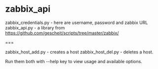 zabbix_api
==========

zabbix_credentials.py - here are username, password and zabbix URL
zabbix_api.py - a library from https://github.com/gescheit/scripts/tree/master/zabbix/

===

zabbix_host_add.py - creates a host
zabbix_host_del.py - deletes a host.

Run them both with --help key to view usage and available options.
